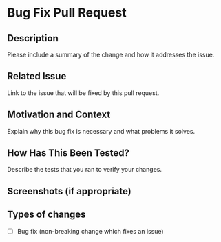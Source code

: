 # Bug Fix Pull Request


## Description
Please include a summary of the change and how it addresses the issue.


## Related Issue
Link to the issue that will be fixed by this pull request.


## Motivation and Context
Explain why this bug fix is necessary and what problems it solves.


## How Has This Been Tested?
Describe the tests that you ran to verify your changes.


## Screenshots (if appropriate)


## Types of changes
- [ ] Bug fix (non-breaking change which fixes an issue)


